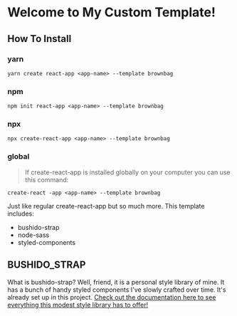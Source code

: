 # Welcome to My Custom Template!

## How To Install

### yarn

`yarn create react-app <app-name> --template brownbag`

### npm

`npm init react-app <app-name> --template brownbag`

### npx

`npx create-react-app <app-name> --template brownbag`

### global

> If create-react-app is installed globally on your computer you can use this command:

`create-react -app <app-name> --template brownbag`

Just like regular create-react-app but so much more. This template includes:

- bushido-strap
- node-sass
- styled-components

## BUSHIDO_STRAP

What is bushido-strap? Well, friend, it is a personal style library of mine. It has a bunch of handy styled components I've slowly crafted over time. It's already set up in this project. [Check out the documentation here to see everything this modest style library has to offer!](https://www.npmjs.com/package/bushido-strap)
